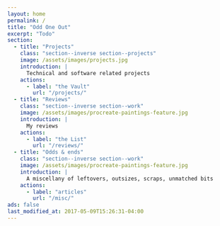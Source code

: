```yaml
---
layout: home
permalink: /
title: "Odd One Out"
excerpt: "Todo"
section:
  - title: "Projects"
    class: "section--inverse section--projects"
    image: /assets/images/projects.jpg
    introduction: |
      Technical and software related projects
    actions:
      - label: "the Vault"
        url: "/projects/"
  - title: "Reviews"
    class: "section--inverse section--work"
    image: /assets/images/procreate-paintings-feature.jpg
    introduction: |
      My reviews
    actions:
      - label: "the List"
        url: "/reviews/"
  - title: "Odds & ends"
    class: "section--inverse section--work"
    image: /assets/images/procreate-paintings-feature.jpg
    introduction: |
      A miscellany of leftovers, outsizes, scraps, unmatched bits
    actions:
      - label: "articles"
        url: "/misc/"
ads: false
last_modified_at: 2017-05-09T15:26:31-04:00
---
```


